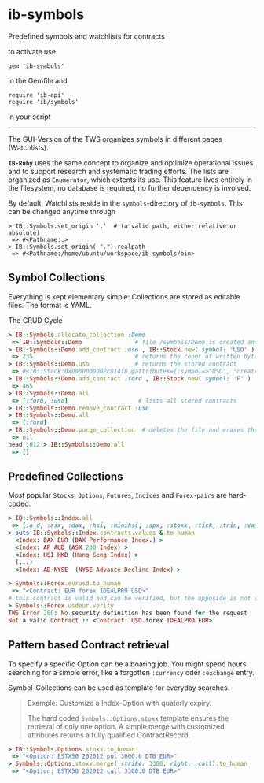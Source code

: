 # ib-symbols

Predefined symbols and watchlists for contracts

to activate use

```
gem 'ib-symbols'
```
in the Gemfile and 
```
require 'ib-api'
require 'ib/symbols'
```
in your script

---

The GUI-Version of the TWS organizes symbols in different pages (Watchlists). 

**`IB-Ruby`** uses the same concept to organize and optimize operational issues and to support research and systematic trading efforts. The lists are organized as `Enumerator`, which extents its use. This feature lives entirely in the filesystem, no database is required, no further dependency is involved.

By default, Watchlists reside in the `symbols`-directory of `ib-symbols`. This can be changed anytime through
```
> IB::Symbols.set_origin '.'  # (a valid path, either relative or absolute)
 => #<Pathname:.> 
> IB::Symbols.set_origin( ".").realpath
 => #<Pathname:/home/ubuntu/workspace/ib-symbols/bin>
```


## Symbol Collections
Everything is kept elementary simple: Collections are stored as editable files. The format is YAML. 

The CRUD Cycle
```ruby
> IB::Symbols.allocate_collection :Demo
 => IB::Symbols::Demo               # file /symbols/Demo is created and Modul is established
> IB::Symbols::Demo.add_contract :uso , IB::Stock.new( symbol: 'USO' )
 => 235                             # returns the count of written bytes to the file 
> IB::Symbols::Demo.uso             # returns the stored contract
 => #<IB::Stock:0x0000000002c814f8 @attributes={:symbol=>"USO", :created_at=>2018-04-29 18:47:01 +0000, :con_id=>0, :right=>"", :exchange=>"SMART", :include_expired=>false, :sec_type=>"STK", :currency=>"USD"}> 
> IB::Symbols::Demo.add_contract :ford , IB::Stock.new( symbol: 'F' )
 => 465 
> IB::Symbols::Demo.all
 => [:ford, :uso]                    # lists all stored contracts
> IB::Symbols::Demo.remove_contract :uso
> IB::Symbols::Demo.all
 => [:ford] 
> IB::Symbols::Demo.purge_collection  # deletes the file and erases the contracts kept in memory
 => nil 
head :012 > IB::Symbols::Demo.all
 => [] 
```

## Predefined Collections

Most popular `Stocks`, `Options`, `Futures`, `Indices` and `Forex-pairs` are hard-coded.
```ruby
> IB::Symbols::Index.all
 => [:a_d, :asx, :dax, :hsi, :minihsi, :spx, :stoxx, :tick, :trin, :vasx, :vdax, :vhsi, :vix, :volume, :vstoxx] 
> puts IB::Symbols::Index.contracts.values &.to_human
  <Index: DAX EUR (DAX Performance Index.) >
  <Index: AP AUD (ASX 200 Index) >
  <Index: HSI HKD (Hang Seng Index) >
  (...)
  <Index: AD-NYSE  (NYSE Advance Decline Index) >

> Symbols::Forex.eurusd.to_human
 => "<Contract: EUR forex IDEALPRO USD>"
# this contract is valid and can be verified, but the opposide is not supported by IB
> Symbols::Forex.usdeur.verify
TWS Error 200: No security definition has been found for the request
Not a valid Contract :: <Contract: USD forex IDEALPRO EUR>
```

## Pattern based Contract retrieval

To specify a specific Option can be a boaring job. 
You might spend hours searching for a simple error, like a forgotten `:currency` oder `:exchange` entry.

Symbol-Collections can be used as template for everyday searches.

> Example: Customize a Index-Option with quaterly expiry.
>
> The hard coded `Symbols::Options.stoxx` template ensures the retrieval of only one option.
> A simple merge with customized attributes  returns a fully qualified ContractRecord.


```ruby
> IB::Symbols.Options.stoxx.to_human
 => "<Option: ESTX50 202012 put 3000.0 DTB EUR>" 
> Symbols::Options.stoxx.merge( strike: 3300, right: :call).to_human
 => "<Option: ESTX50 202012 call 3300.0 DTB EUR>" 

```


